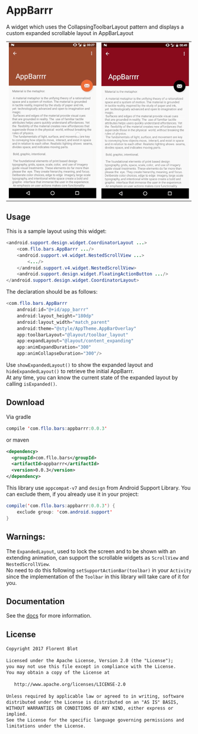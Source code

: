 AppBarrr
=======

A widget which uses the CollapsingToolbarLayout pattern and displays a custom expanded scrollable layout in AppBarLayout

<table>
<tr>
<td><img src="https://github.com/Gitdefllo/AppBarrr/blob/master/app/docs/sample-1.gif" /></td>
<td><img src="https://github.com/Gitdefllo/AppBarrr/blob/master/app/docs/sample-2.gif" /></td>
</tr>
</table>

Usage
------

This is a sample layout using this widget:  

```java
<android.support.design.widget.CoordinatorLayout ...>
    <com.fllo.bars.AppBarrr .../>
    <android.support.v4.widget.NestedScrollView ...>
        <.../>
    </android.support.v4.widget.NestedScrollView>
    <android.support.design.widget.FloatingActionButton .../>
</android.support.design.widget.CoordinatorLayout>
```

The declaration should be as follows:  

```java
<com.fllo.bars.AppBarrr
    android:id="@+id/app_barrr"
    android:layout_height="180dp"
    android:layout_width="match_parent"
    android:theme="@style/AppTheme.AppBarOverlay"
    app:toolbarLayout="@layout/toolbar_layout"
    app:expandLayout="@layout/content_expanding"
    app:animExpandDuration="300"
    app:animCollapseDuration="300"/>
```

Use `showExpandedLayout()` to show the expanded layout and `hideExpandedLayout()` to retrieve the initial AppBarrr.  
At any time, you can know the current state of the expanded layout by calling `isExpanded()`.  

Download
--------

Via gradle
```java
compile 'com.fllo.bars:appbarrr:0.0.3'
```
or maven
```xml
<dependency>
  <groupId>com.fllo.bars</groupId>
  <artifactId>appbarrr</artifactId>
  <version>0.0.3</version>
</dependency>
```

This library use `appcompat-v7` and `design` from Android Support Library.
You can exclude them, if you already use it in your project:

```java
compile('com.fllo.bars:appbarrr:0.0.3') {
    exclude group: 'com.android.support'
}
```

Warnings:
------

The `ExpandedLayout`, used to lock the screen and to be shown with an extending animation, can support the scrollable widgets as `ScrollView` and `NestedScrollView`.  
No need to do this following `setSupportActionBar(toolbar)` in your `Activity` since the implementation of the `Toolbar` in this library will take care of it for you.

Documentation
--------

See the [docs](https://github.com/Gitdefllo/AppBarrr/blob/master/DOCS.md) for more information.

License
--------

    Copyright 2017 Florent Blot
    
    Licensed under the Apache License, Version 2.0 (the "License");
    you may not use this file except in compliance with the License.
    You may obtain a copy of the License at

       http://www.apache.org/licenses/LICENSE-2.0

    Unless required by applicable law or agreed to in writing, software
    distributed under the License is distributed on an "AS IS" BASIS,
    WITHOUT WARRANTIES OR CONDITIONS OF ANY KIND, either express or implied.
    See the License for the specific language governing permissions and
    limitations under the License.
